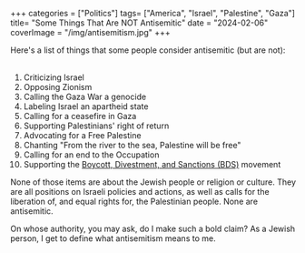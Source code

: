 +++
categories = ["Politics"]
tags= ["America", "Israel", "Palestine", "Gaza"]
title= "Some Things That Are NOT Antisemitic"
date = "2024-02-06"
coverImage = "/img/antisemitism.jpg"
+++

Here's a list of things that some people consider antisemitic (but are not):
<br>
<br>

<!--more-->  

1. Criticizing Israel
1. Opposing Zionism
1. Calling the Gaza War a genocide 
1. Labeling Israel an apartheid state
1. Calling for a ceasefire in Gaza
1. Supporting Palestinians' right of return
1. Advocating for a Free Palestine
1. Chanting "From the river to the sea, Palestine will be free"
1. Calling for an end to the Occupation
1. Supporting the <a href="https://en.wikipedia.org/wiki/Boycott,_Divestment_and_Sanctions" target="_blank">Boycott, Divestment, and Sanctions (BDS)</a> movement

None of those items are about the Jewish people or religion or culture. They are all positions on Israeli policies and actions, as well as calls for the liberation of, and equal rights for, the Palestinian people. None are antisemitic.

On whose authority, you may ask, do I make such a bold claim? As a Jewish person, I get to define what antisemitism means to me.
